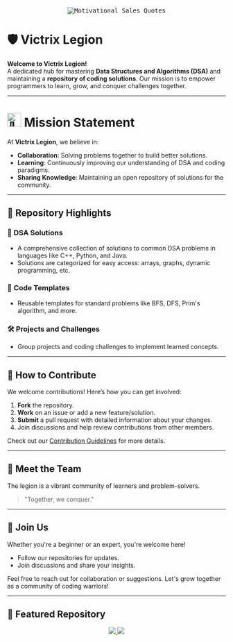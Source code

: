 <div  align="center">
 <kbd> <img 
       src="https://dxc.scene7.com/is/image/dxc/Low%20code%20screen:banner_desktop" 
       alt="Motivational Sales Quotes" 
       style="max-width: 100%; height: auto;"> </kbd>  
</div>

# 🛡️ Victrix Legion

**Welcome to Victrix Legion!**  
A dedicated hub for mastering **Data Structures and Algorithms (DSA)** and maintaining a **repository of coding solutions**. Our mission is to empower programmers to learn, grow, and conquer challenges together.

---
<div >
<h1><picture>
  <source srcset="https://fonts.gstatic.com/s/e/notoemoji/latest/1f680/512.webp" type="image/webp">
  <img src="https://fonts.gstatic.com/s/e/notoemoji/latest/1f680/512.gif" alt="🚀" width="32" height="32">
</picture>  Mission Statement </h1>
</div>

At **Victrix Legion**, we believe in:  
- **Collaboration**: Solving problems together to build better solutions.  
- **Learning**: Continuously improving our understanding of DSA and coding paradigms.  
- **Sharing Knowledge**: Maintaining an open repository of solutions for the community.

---

## 📂 Repository Highlights

### 📘 **DSA Solutions**
- A comprehensive collection of solutions to common DSA problems in languages like C++, Python, and Java.  
- Solutions are categorized for easy access: arrays, graphs, dynamic programming, etc.

### 🔧 **Code Templates**
- Reusable templates for standard problems like BFS, DFS, Prim's algorithm, and more.

### 🛠️ **Projects and Challenges**
- Group projects and coding challenges to implement learned concepts.

---

## 🤝 How to Contribute

We welcome contributions! Here’s how you can get involved:  
1. **Fork** the repository.  
2. **Work** on an issue or add a new feature/solution.  
3. **Submit** a pull request with detailed information about your changes.  
4. Join discussions and help review contributions from other members.

Check out our [Contribution Guidelines](#) for more details.

---

## 🧩 Meet the Team

The legion is a vibrant community of learners and problem-solvers.  
> "Together, we conquer."

---

## 📢 Join Us

Whether you're a beginner or an expert, you're welcome here!  
- Follow our repositories for updates.  
- Join discussions and share your insights.

Feel free to reach out for collaboration or suggestions. Let's grow together as a community of coding warriors!


---

## 🔖 Featured Repository

<div align="center">
    <!-- GeekforGeeks Repo -->
    <a href="https://github.com/VictrixLegion/GfG-160-Solutions#gh-dark-mode-only">
        <img src="https://github-readme-stats-gray-three.vercel.app/api/pin/?username=VictrixLegion&repo=GfG-160-Solutions&theme=github_dark#gh-dark-mode-only">
    </a>
      <a href="https://github.com/VictrixLegion/LeetCode-Solutions#gh-dark-mode-only">
        <img src="https://github-readme-stats-gray-three.vercel.app/api/pin/?username=Victrix-Legion&repo=LeetCode-Solutions&theme=github_dark#gh-dark-mode-only">
    </a>
</div>

</br>

